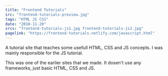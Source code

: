 ```yaml
---
title: "Frontend Tutorials"
src: "frontend-tutorials-preview.jpg"
tags: "HTML JS CSS"
date: "2018-11-20"
srcs: "frontend-tutorials-js1.jpg frontend-tutorials-js2.jpg"
pagelink: "https://frontend-tutorials.netlify.com/javascript.html"
---
```

A tutorial site that teaches some usefull HTML, CSS and JS concepts. I was mainly responsible for the JS tutorial.

This was one of the earlier sites that we made. It dosen't use any frameworks, just basic HTML, CSS and JS.



